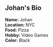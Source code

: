 ## Johan's Bio

**Name:**     Johan <br>
**Location:** NYC <br>
**Food:**     Pizza <br>
**Hobby:**    Video Games <br>
**Color:** Black <br>
